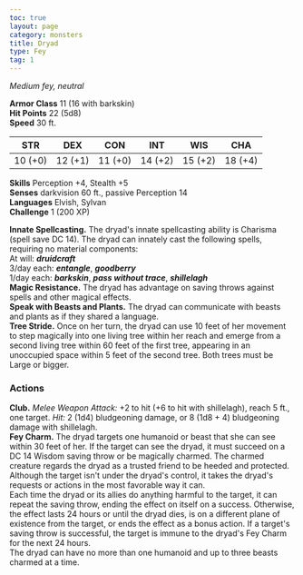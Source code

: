 ```yaml
---
toc: true
layout: page
category: monsters
title: Dryad
type: Fey
tag: 1
---
```

_Medium fey, neutral_

**Armor Class** 11 (16 with barkskin)    
**Hit Points** 22 (5d8)    
**Speed** 30 ft. 

| STR     | DEX     | CON     | INT     | WIS     | CHA     |
|---------|---------|---------|---------|---------|---------|
| 10 (+0) | 12 (+1) | 11 (+0) | 14 (+2) | 15 (+2) | 18 (+4) |

**Skills** Perception +4, Stealth +5    
**Senses** darkvision 60 ft., passive Perception 14    
**Languages** Elvish, Sylvan    
**Challenge** 1 (200 XP) 

**Innate Spellcasting.** The dryad's innate spellcasting ability is Charisma (spell save DC 14). The dryad can innately cast the following spells, requiring no material components:    
At will: **_druidcraft_**    
3/day each: **_entangle_**, **_goodberry_**    
1/day each: **_barkskin_**, **_pass without trace_**, **_shillelagh_**       
**Magic Resistance.** The dryad has advantage on saving throws against spells and other magical effects.    
**Speak with Beasts and Plants.** The dryad can communicate with beasts and plants as if they shared a language.    
**Tree Stride.** Once on her turn, the dryad can use 10 feet of her movement to step magically into one living tree within her reach and emerge from a second living tree within 60 feet of the first tree, appearing in an unoccupied space within 5 feet of the second tree. Both trees must be Large or bigger. 

### Actions 
**Club.** _Melee Weapon Attack:_ +2 to hit (+6 to hit with shillelagh), reach 5 ft., one target. _Hit:_ 2 (1d4) bludgeoning damage, or 8 (1d8 + 4) bludgeoning damage with shillelagh.    
**Fey Charm.** The dryad targets one humanoid or beast that she can see within 30 feet of her. If the target can see the dryad, it must succeed on a DC 14 Wisdom saving throw or be magically charmed. The charmed creature regards the dryad as a trusted friend to be heeded and protected. Although the target isn't under the dryad's control, it takes the dryad's requests or actions in the most favorable way it can.    
Each time the dryad or its allies do anything harmful to the target, it can repeat the saving throw, ending the effect on itself on a success. Otherwise, the effect lasts 24 hours or until the dryad dies, is on a different plane of existence from the target, or ends the effect as a bonus action. If a target's saving throw is successful, the target is immune to the dryad's Fey Charm for the next 24 hours.    
The dryad can have no more than one humanoid and up to three beasts charmed at a time.